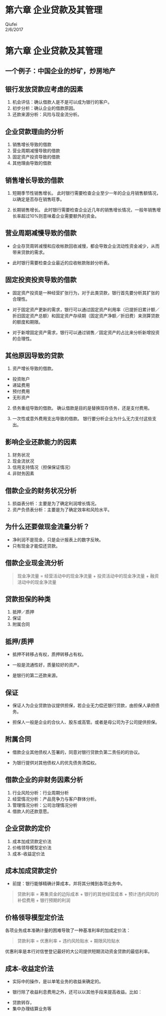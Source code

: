 # 第六章  企业贷款及其管理
Qiufei  
2/6/2017  



# 第六章 企业贷款及其管理 #

## 一个例子：中国企业的炒矿，炒房地产 ##

## 银行发放贷款应考虑的因素 ##

1. 机会评估：确认借款人是不是可以成为银行的客户。
2. 初步分析：确认企业的借款原因。
3. 还款来源分析：风险与现金流分析。

## 企业贷款理由的分析 ##

1. 销售增长导致的借款
2. 营业周期减慢导致的借款
3. 固定资产投资导致的借款
4. 其他理由导致的借款

## 销售增长导致的借款 ##

1. 短期季节性销售增长。
此时银行需要检查企业至少一年的企业月销售额情况，以确定是否存在销售旺季。

2. 长期销售增长。
此时银行需要检查企业近几年的销售增长情况，一般年销售增长率超过10%则意味着企业需要额外的资金。

## 营业周期减慢导致的借款 ##

* 企业存货周转减慢和应收帐款回收减慢，都会导致企业流动性资金减少，从而带来贷款的需求。

* 此时银行需要检查企业最近的应收帐款账龄分析表。

## 固定投资投资导致的借款 ##

* 固定资产投资是一种经营扩张行为，对于此类贷款，银行首先要分析其扩张的合理性。

* 对于固定资产更新的需求，银行可以通过固定资产利用率（已提折旧累计额／折旧固定资产总额）和固定资产存续期（固定资产净额／折旧费）来测算贷款的额度和期限。

* 对于新增固定资产需求，银行可以通过销售／固定资产的占比来分析新增投资的合理性。

## 其他原因导致的贷款 ##

1. 资产增长导致的借款。
+ 投资账户
+ 递延费用
+ 预付费用
+ 无形资产

2. 债务重组导致的借款。
确认借款是目的是替换现存债务，还是支付费用。

3. 一次性或意外费用支出导致的借款。
银行要分析企业为什么无力支付这些支出。

## 影响企业还款能力的因素 ##

1. 财务状况
2. 现金流状况
3. 信用支持情况（担保保证情况）
4. 非财务因素

## 借款企业的财务状况分析 ##

1. 损益表分析：主要是为了确定利润增长情况。
2. 资产负债表分析：主要是为了确定效率和风险水平。



## 为什么还要做现金流量分析？ ##

* 净利润不是现金，只是会计报表上的数字反映。
* 只有现金才能偿还贷款。

## 借款企业现金流分析 ##

> 现金净流量 = 经营活动中的现金净流量 + 投资活动中的现金净流量 + 融资活动中的现金净流量


## 贷款担保的种类 ##

1. 抵押／质押
2. 保证
3. 附属合同

## 抵押/质押 ##

* 抵押不转移占有权，质押转移占有权。

* 一般是流通性好，质量较好的资产。

* 是银行的第二还款来源。

## 保证 ##

* 保证人为企业贷款协议提供担保，若企业无力偿还银行贷款，由担保人承担债务。

* 担保人一般是企业的合伙人、股东或高管。或者是母公司为子公司提供担保。

## 附属合同 ##

* 借款企业其他债权人签署的，同意对银行贷款负第二责任的的协议。

* 为银行提供对其他债权人的优先债务清偿权。

## 借款企业的非财务因素分析 ##

1. 行业风险分析：行业周期分析
2. 经营情况分析：产品竞争力与客户群体分析。
3. 管理情况分析：公司治理情况分析
4. 借款人的还款意愿。


## 企业贷款的定价 ##

1. 成本加成贷款定价法
2. 价格领导模型定价法
3. 成本-收益定价法

## 成本加成贷款定价 ##

* 前提：银行能够精确计算成本，并将其分摊到各项业务中。

> 贷款利率 = 筹集资金的边际成本 + 银行的其他经营成本 + 预计违约风险的补偿费用 + 银行预期的利润

## 价格领导模型定价法 ##

各项业务成本准确计量的困难导致了一种基准利率的加成定价法：

> 贷款利率 = 优惠利率 + 违约风险贴水 + 期限风险贴水

优惠利率是本行对信誉登记最好的大公司提供短期流动资金贷款的最低利率。

## 成本-收益定价法 ##

* 实际中的操作，是以单笔业务的收益来确定的。

* 银行除了收益利息费用之外，还可以以其他手段来提高收益。比如：
- 贷款转存，
- 集中办理结算业务等

